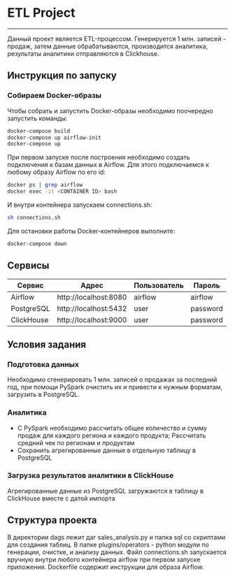 # ETL Project
***
Данный проект является ETL-процессом. Генерируется 1 млн. записей - продаж, затем данные обрабатываются, производится аналитика, результаты аналитики отправляются в Clickhouse. 

## Инструкция по запуску

### Собираем Docker-образы

Чтобы собрать и запустить Docker-образы необходимо поочередно запустить команды:

```bash
docker-compose build
docker-compose up airflow-init
docker-compose up
```

При первом запуске после построения необходимо создать подключения к базам данных в Airflow. Для этого подключаемся к любому образу Airflow по его id:

```bash
docker ps | grep airflow
docker exec -it <CONTAINER ID> bash
```
И внутри контейнера запускаем connections.sh:

```bash
sh connections.sh
```
Для остановки работы Docker-контейнеров выполните:

```bash
docker-compose down
```

## Сервисы

| Сервис        | Адрес                   | Пользователь | Пароль   |
|---------------|-------------------------|--------------|----------|
| Airflow       | http://localhost:8080    | airflow      | airflow  |
| PostgreSQL    | http://localhost:5432    | user         | password |
| ClickHouse    | http://localhost:9000    | user         | password |


## Условия задания


### Подготовка данных
Необходимо сгенерировать 1 млн. записей о продажах за последний год, при помощи PySpark очистить их и привести к нужным форматам, загрузить в PostgreSQL.

### Аналитика

- С PySpark необходимо рассчитать общее количество и сумму продаж для каждого региона и каждого продукта; Рассчитать средний чек по регионам и продуктам
- Сохранить агрегированные данные в отдельную таблицу в PostgreSQL

### Загрузка результатов аналитики в ClickHouse

Агрегированные данные из PostgreSQL загружаются в таблицу в ClickHouse вместе с датой импорта

## Структура проекта

В директории dags лежит даг sales_analysis.py и папка sql со скриптами для создания таблиц. В папке plugins/operators - python модули по генерации, очистке, и анализу данных. Файл connections.sh запускается вручную внутри любого контейнера airflow при первом запуске приложения. Dockerfile содержит инструкции для образа Airflow.

